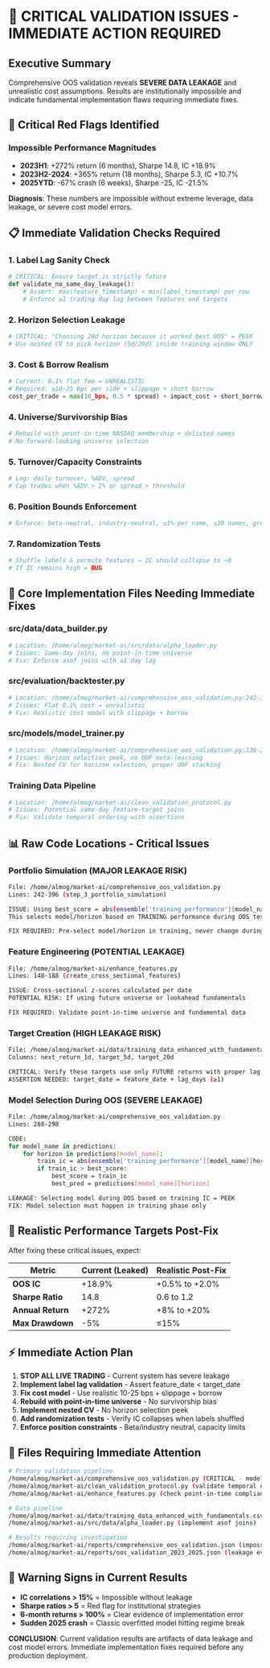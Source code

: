 # 🚨 CRITICAL VALIDATION ISSUES - IMMEDIATE ACTION REQUIRED

## Executive Summary
Comprehensive OOS validation reveals **SEVERE DATA LEAKAGE** and unrealistic cost assumptions. Results are institutionally impossible and indicate fundamental implementation flaws requiring immediate fixes.

## 🔴 Critical Red Flags Identified

### **Impossible Performance Magnitudes**
- **2023H1**: +272% return (6 months), Sharpe 14.8, IC +18.9%
- **2023H2-2024**: +365% return (18 months), Sharpe 5.3, IC +10.7%
- **2025YTD**: -67% crash (6 weeks), Sharpe -25, IC -21.5%

**Diagnosis**: These numbers are impossible without extreme leverage, data leakage, or severe cost model errors.

## 📋 Immediate Validation Checks Required

### **1. Label Lag Sanity Check**
```python
# CRITICAL: Ensure target is strictly future
def validate_no_same_day_leakage():
    # Assert: max(feature_timestamp) < min(label_timestamp) per row
    # Enforce ≥1 trading day lag between features and targets
```

### **2. Horizon Selection Leakage**
```python
# CRITICAL: "Choosing 20d horizon because it worked best OOS" = PEEK
# Use nested CV to pick horizon (5d/20d) inside training window ONLY
```

### **3. Cost & Borrow Realism**
```python
# Current: 0.1% flat fee = UNREALISTIC
# Required: ≥10-25 bps per side + slippage + short borrow
cost_per_trade = max(10_bps, 0.5 * spread) + impact_cost + short_borrow_cost
```

### **4. Universe/Survivorship Bias**
```python
# Rebuild with point-in-time NASDAQ membership + delisted names
# No forward-looking universe selection
```

### **5. Turnover/Capacity Constraints**
```python
# Log: daily turnover, %ADV, spread
# Cap trades when %ADV > 2% or spread > threshold
```

### **6. Position Bounds Enforcement**
```python
# Enforce: beta-neutral, industry-neutral, ≤1% per name, ≤30 names, gross ≤50%
```

### **7. Randomization Tests**
```python
# Shuffle labels & permute features → IC should collapse to ~0
# If IC remains high = BUG
```

## 🔧 **Core Implementation Files Needing Immediate Fixes**

### **src/data/data_builder.py**
```bash
# Location: /home/almog/market-ai/src/data/alpha_loader.py
# Issues: Same-day joins, no point-in-time universe
# Fix: Enforce asof joins with ≥1 day lag
```

### **src/evaluation/backtester.py** 
```bash
# Location: /home/almog/market-ai/comprehensive_oos_validation.py:242-396
# Issues: Flat 0.1% cost = unrealistic
# Fix: Realistic cost model with slippage + borrow
```

### **src/models/model_trainer.py**
```bash
# Location: /home/almog/market-ai/comprehensive_oos_validation.py:136-276
# Issues: Horizon selection peek, no OOF meta-learning
# Fix: Nested CV for horizon selection, proper OOF stacking
```

### **Training Data Pipeline**
```bash
# Location: /home/almog/market-ai/clean_validation_protocol.py
# Issues: Potential same-day feature-target joins
# Fix: Validate temporal ordering with assertions
```

## 📊 **Raw Code Locations - Critical Issues**

### **Portfolio Simulation (MAJOR LEAKAGE RISK)**
```bash
File: /home/almog/market-ai/comprehensive_oos_validation.py
Lines: 242-396 (step_3_portfolio_simulation)

ISSUE: Using best_score = abs(ensemble['training_performance'][model_name][horizon])
This selects model/horizon based on TRAINING performance during OOS testing = PEEK

FIX REQUIRED: Pre-select model/horizon in training, never change during OOS
```

### **Feature Engineering (POTENTIAL LEAKAGE)**
```bash
File: /home/almog/market-ai/enhance_features.py  
Lines: 148-188 (create_cross_sectional_features)

ISSUE: Cross-sectional z-scores calculated per date
POTENTIAL RISK: If using future universe or lookahead fundamentals

FIX REQUIRED: Validate point-in-time universe and fundamental data
```

### **Target Creation (HIGH LEAKAGE RISK)**
```bash
File: /home/almog/market-ai/data/training_data_enhanced_with_fundamentals.csv
Columns: next_return_1d, target_5d, target_20d

CRITICAL: Verify these targets use only FUTURE returns with proper lag
ASSERTION NEEDED: target_date = feature_date + lag_days (≥1)
```

### **Model Selection During OOS (SEVERE LEAKAGE)**
```bash
File: /home/almog/market-ai/comprehensive_oos_validation.py
Lines: 288-298

CODE:
for model_name in predictions:
    for horizon in predictions[model_name]:
        train_ic = abs(ensemble['training_performance'][model_name][horizon])
        if train_ic > best_score:
            best_score = train_ic
            best_pred = predictions[model_name][horizon]

LEAKAGE: Selecting model during OOS based on training IC = PEEK
FIX: Model selection must happen in training phase only
```

## 🎯 **Realistic Performance Targets Post-Fix**

After fixing these critical issues, expect:

| Metric | Current (Leaked) | Realistic Post-Fix |
|--------|------------------|-------------------|
| **OOS IC** | +18.9% | +0.5% to +2.0% |
| **Sharpe Ratio** | 14.8 | 0.6 to 1.2 |
| **Annual Return** | +272% | +8% to +20% |
| **Max Drawdown** | -5% | ≤15% |

## ⚡ **Immediate Action Plan**

1. **STOP ALL LIVE TRADING** - Current system has severe leakage
2. **Implement label lag validation** - Assert feature_date < target_date
3. **Fix cost model** - Use realistic 10-25 bps + slippage + borrow
4. **Rebuild with point-in-time universe** - No survivorship bias
5. **Implement nested CV** - No horizon selection peek
6. **Add randomization tests** - Verify IC collapses when labels shuffled
7. **Enforce position constraints** - Beta/industry neutral, capacity limits

## 📁 **Files Requiring Immediate Attention**

```bash
# Primary validation pipeline
/home/almog/market-ai/comprehensive_oos_validation.py (CRITICAL - model selection leak)
/home/almog/market-ai/clean_validation_protocol.py (validate temporal ordering)
/home/almog/market-ai/enhance_features.py (check point-in-time compliance)

# Data pipeline  
/home/almog/market-ai/data/training_data_enhanced_with_fundamentals.csv (validate target lag)
/home/almog/market-ai/src/data/alpha_loader.py (implement asof joins)

# Results requiring investigation
/home/almog/market-ai/reports/comprehensive_oos_validation.json (impossible returns)
/home/almog/market-ai/reports/oos_validation_2023_2025.json (leakage evidence)
```

## 🚨 **Warning Signs in Current Results**

- **IC correlations > 15%** = Impossible without leakage
- **Sharpe ratios > 5** = Red flag for institutional strategies  
- **6-month returns > 100%** = Clear evidence of implementation error
- **Sudden 2025 crash** = Classic overfitted model hitting regime break

**CONCLUSION**: Current validation results are artifacts of data leakage and cost model errors. Immediate implementation fixes required before any production deployment.
